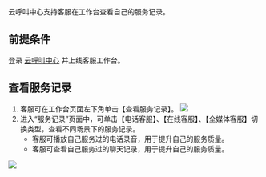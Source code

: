 云呼叫中心支持客服在工作台查看自己的服务记录。
## 前提条件
登录 [云呼叫中心](https://tccc.qcloud.com/login) 并上线客服工作台。
## 查看服务记录
1. 客服可在工作台页面左下角单击【查看服务记录】。
![](https://main.qcloudimg.com/raw/3bf0dba46f8106a7b438b01739c74289.png)
2. 进入“服务记录”页面中，可单击【电话客服】、【在线客服】、【全媒体客服】切换类型，查看不同场景下的服务记录。
	- 客服可播放自己服务过的电话录音，用于提升自己的服务质量。
	- 客服可查看自己服务过的聊天记录，用于提升自己的服务质量。

![](https://main.qcloudimg.com/raw/e2e0d35974c0e644ccbd528d61bf83ad.png)
